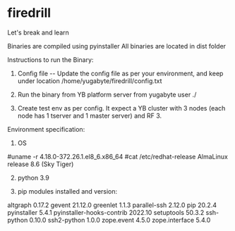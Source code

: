 # firedrill

Let's break and learn

Binaries are compiled using pyinstaller 
All binaries are located in dist folder

Instructions to run the Binary:
1) Config file -- Update the config file as per your environment, and keep under location 
/home/yugabyte/firedrill/config.txt

2) Run the binary from YB platform server from yugabyte user
./<binary name>

3) Create test env as per config. It expect a YB cluster with 3 nodes (each node has 1 tserver and 1 master server) and RF 3.

Environment specification:

1) OS

#uname -r
4.18.0-372.26.1.el8_6.x86_64
#cat /etc/redhat-release
AlmaLinux release 8.6 (Sky Tiger)

2) python 3.9

3) pip modules installed and version:

altgraph                  0.17.2
gevent                    21.12.0
greenlet                  1.1.3
parallel-ssh              2.12.0
pip                       20.2.4
pyinstaller               5.4.1
pyinstaller-hooks-contrib 2022.10
setuptools                50.3.2
ssh-python                0.10.0
ssh2-python               1.0.0
zope.event                4.5.0
zope.interface            5.4.0
